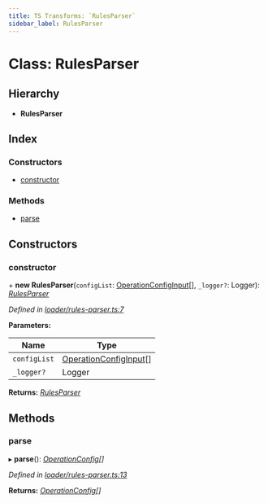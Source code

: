 ```yaml
---
title: TS Transforms: `RulesParser`
sidebar_label: RulesParser
---
```


# Class: RulesParser

## Hierarchy

* **RulesParser**

## Index

### Constructors

* [constructor](rulesparser.md#constructor)

### Methods

* [parse](rulesparser.md#parse)

## Constructors

###  constructor

\+ **new RulesParser**(`configList`: [OperationConfigInput](../overview.md#operationconfiginput)[], `_logger?`: Logger): *[RulesParser](rulesparser.md)*

*Defined in [loader/rules-parser.ts:7](https://github.com/terascope/teraslice/blob/78714a985/packages/ts-transforms/src/loader/rules-parser.ts#L7)*

**Parameters:**

Name | Type |
------ | ------ |
`configList` | [OperationConfigInput](../overview.md#operationconfiginput)[] |
`_logger?` | Logger |

**Returns:** *[RulesParser](rulesparser.md)*

## Methods

###  parse

▸ **parse**(): *[OperationConfig](../overview.md#operationconfig)[]*

*Defined in [loader/rules-parser.ts:13](https://github.com/terascope/teraslice/blob/78714a985/packages/ts-transforms/src/loader/rules-parser.ts#L13)*

**Returns:** *[OperationConfig](../overview.md#operationconfig)[]*
